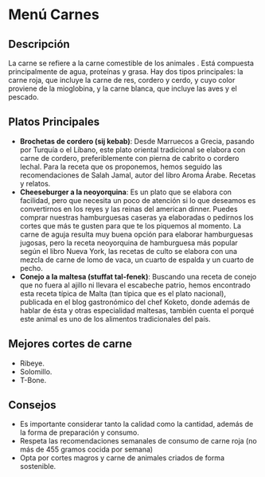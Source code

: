 # Menú Carnes

## Descripción
La carne se refiere a la carne comestible de los animales . Está compuesta principalmente de agua, proteínas y grasa. Hay dos tipos principales: la carne roja, que incluye la carne de res, cordero y cerdo, y cuyo color proviene de la mioglobina, y la carne blanca, que incluye las aves y el pescado.

## Platos Principales
- **Brochetas de cordero (sij kebab)**: Desde Marruecos a Grecia, pasando por Turquía o el Líbano, este plato oriental tradicional se elabora con carne de cordero, preferiblemente con pierna de cabrito o cordero lechal. Para la receta que os proponemos, hemos seguido las recomendaciones de Salah Jamal, autor del libro Aroma Árabe. Recetas y relatos.
- **Cheeseburger a la neoyorquina**: Es un plato que se elabora con facilidad, pero que necesita un poco de atención si lo que deseamos es convertirnos en los reyes y las reinas del american dinner. Puedes comprar nuestras hamburguesas caseras ya elaboradas o pedirnos los cortes que más te gusten para que te los piquemos al momento. La carne de aguja resulta muy buena opción para elaborar hamburguesas jugosas, pero la receta neoyorquina de hamburguesa más popular según el libro Nueva York, las recetas de culto se elabora con una mezcla de carne de lomo de vaca, un cuarto de espalda y un cuarto de pecho.
- **Conejo a la maltesa (stuffat tal-fenek)**: Buscando una receta de conejo que no fuera al ajillo ni llevara el escabeche patrio, hemos encontrado esta receta típica de Malta (tan típica que es el plato nacional), publicada en el blog gastronómico del chef Koketo, donde además de hablar de ésta y otras especialidad maltesas, también cuenta el porqué este animal es uno de los alimentos tradicionales del país.

## Mejores cortes de carne
- Ribeye.
- Solomillo.
- T-Bone.

## Consejos
- Es importante considerar tanto la calidad como la cantidad, además de la forma de preparación y consumo.
- Respeta las recomendaciones semanales de consumo de carne roja (no más de 455 gramos cocida por semana)
- Opta por cortes magros y carne de animales criados de forma sostenible.